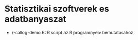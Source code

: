 # Statisztikai szoftverek es adatbanyaszat

* r-callog-demo.R: R script az R programnyelv bemutatasahoz